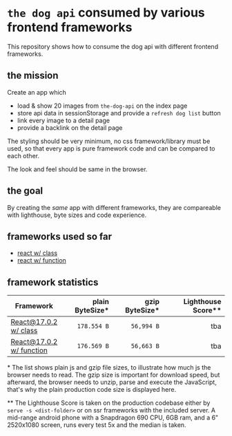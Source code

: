 # `the dog api` consumed by various frontend frameworks

This repository shows how to consume the dog api with different frontend frameworks.

## the mission

Create an app which
* load & show 20 images from `the-dog-api` on the index page
* store api data in sessionStorage and provide a `refresh dog list` button
* link every image to a detail page
* provide a backlink on the detail page

The styling should be very minimum, no css framework/library must be used, so that every app is pure framework code and can be compared to each other.

The look and feel should be same in the browser.

## the goal

By creating the *same* app with different frameworks, they are compareable with lighthouse, byte sizes and code experience.

## frameworks used so far

* [react w/ class](./react-class)
* [react w/ function](./react-fn)

## framework statistics

| Framework | plain ByteSize* | gzip ByteSize* | Lighthouse Score** |
|-----------|-------------:|----:|------:|
| [React@17.0.2<br>w/ class](./react-class) | `178.554 B` | `56,994 B` | tba |
| [React@17.0.2<br>w/ function](./react-fn) | `176.569 B` | `56,663 B` | tba |

\* The list shows plain js and gzip file sizes, to illustrate how much js the browser needs to read. The gzip size is important for download speed, but afterward, the browser needs to unzip, parse and execute the JavaScript, that's why the plain production code size is displayed here.

** The Lighthouse Score is taken on the production codebase either by `serve -s <dist-folder>` or on ssr frameworks with the included server. A mid-range android phone with a Snapdragon 690 CPU, 6GB ram, and a 6" 2520x1080 screen, runs every test 5x and the median is taken.